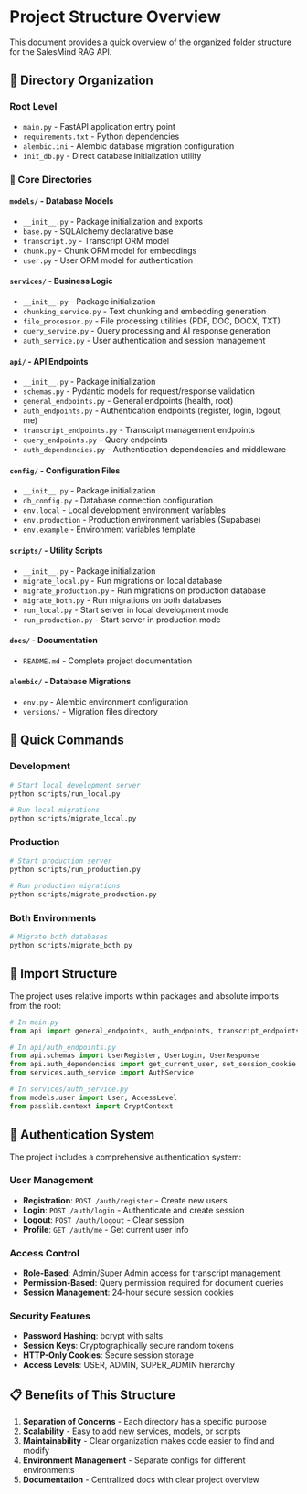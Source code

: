 # Project Structure Overview

This document provides a quick overview of the organized folder structure for the SalesMind RAG API.

## 📁 Directory Organization

### Root Level
- `main.py` - FastAPI application entry point
- `requirements.txt` - Python dependencies
- `alembic.ini` - Alembic database migration configuration
- `init_db.py` - Direct database initialization utility

### 📂 Core Directories

#### `models/` - Database Models
- `__init__.py` - Package initialization and exports
- `base.py` - SQLAlchemy declarative base
- `transcript.py` - Transcript ORM model
- `chunk.py` - Chunk ORM model for embeddings
- `user.py` - User ORM model for authentication

#### `services/` - Business Logic
- `__init__.py` - Package initialization
- `chunking_service.py` - Text chunking and embedding generation
- `file_processor.py` - File processing utilities (PDF, DOC, DOCX, TXT)
- `query_service.py` - Query processing and AI response generation
- `auth_service.py` - User authentication and session management

#### `api/` - API Endpoints
- `__init__.py` - Package initialization
- `schemas.py` - Pydantic models for request/response validation
- `general_endpoints.py` - General endpoints (health, root)
- `auth_endpoints.py` - Authentication endpoints (register, login, logout, me)
- `transcript_endpoints.py` - Transcript management endpoints
- `query_endpoints.py` - Query endpoints
- `auth_dependencies.py` - Authentication dependencies and middleware

#### `config/` - Configuration Files
- `__init__.py` - Package initialization
- `db_config.py` - Database connection configuration
- `env.local` - Local development environment variables
- `env.production` - Production environment variables (Supabase)
- `env.example` - Environment variables template

#### `scripts/` - Utility Scripts
- `__init__.py` - Package initialization
- `migrate_local.py` - Run migrations on local database
- `migrate_production.py` - Run migrations on production database
- `migrate_both.py` - Run migrations on both databases
- `run_local.py` - Start server in local development mode
- `run_production.py` - Start server in production mode

#### `docs/` - Documentation
- `README.md` - Complete project documentation

#### `alembic/` - Database Migrations
- `env.py` - Alembic environment configuration
- `versions/` - Migration files directory

## 🚀 Quick Commands

### Development
```bash
# Start local development server
python scripts/run_local.py

# Run local migrations
python scripts/migrate_local.py
```

### Production
```bash
# Start production server
python scripts/run_production.py

# Run production migrations
python scripts/migrate_production.py
```

### Both Environments
```bash
# Migrate both databases
python scripts/migrate_both.py
```

## 🔧 Import Structure

The project uses relative imports within packages and absolute imports from the root:

```python
# In main.py
from api import general_endpoints, auth_endpoints, transcript_endpoints, query_endpoints

# In api/auth_endpoints.py
from api.schemas import UserRegister, UserLogin, UserResponse
from api.auth_dependencies import get_current_user, set_session_cookie
from services.auth_service import AuthService

# In services/auth_service.py
from models.user import User, AccessLevel
from passlib.context import CryptContext
```

## 🔐 Authentication System

The project includes a comprehensive authentication system:

### User Management
- **Registration**: `POST /auth/register` - Create new users
- **Login**: `POST /auth/login` - Authenticate and create session
- **Logout**: `POST /auth/logout` - Clear session
- **Profile**: `GET /auth/me` - Get current user info

### Access Control
- **Role-Based**: Admin/Super Admin access for transcript management
- **Permission-Based**: Query permission required for document queries
- **Session Management**: 24-hour secure session cookies

### Security Features
- **Password Hashing**: bcrypt with salts
- **Session Keys**: Cryptographically secure random tokens
- **HTTP-Only Cookies**: Secure session storage
- **Access Levels**: USER, ADMIN, SUPER_ADMIN hierarchy

## 📋 Benefits of This Structure

1. **Separation of Concerns** - Each directory has a specific purpose
2. **Scalability** - Easy to add new services, models, or scripts
3. **Maintainability** - Clear organization makes code easier to find and modify
4. **Environment Management** - Separate configs for different environments
5. **Documentation** - Centralized docs with clear project overview
